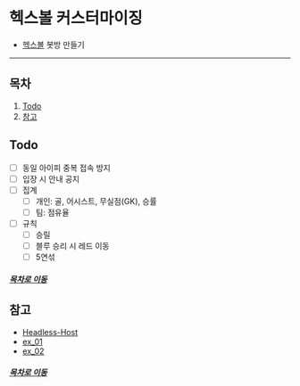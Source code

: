 헥스볼 커스터마이징
=====
* [헥스볼](https://html5.haxball.com/) 봇방 만들기
- - -
## 목차
1. [Todo](#Todo)
2. [참고](#참고)

## Todo
- [ ] 동일 아이피 중복 접속 방지
- [ ] 입장 시 안내 공지
- [ ] 집계
	- [ ] 개인: 골, 어시스트, 무실점(GK), 승률
	- [ ] 팀: 점유율
- [ ] 규칙
	- [ ] 승릴
	- [ ] 블루 승리 시 레드 이동
	- [ ] 5연섞

##### [목차로 이동](#목차)

## 참고
* [Headless-Host](https://github.com/haxball/haxball-issues/wiki/Headless-Host)
* [ex_01](https://github.com/Wazarr94/haxball_bot_headless)
* [ex_02](https://github.com/ibotheperfect/haxball-bot)

##### [목차로 이동](#목차)
